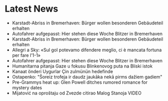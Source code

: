 # Latest News
-  Karstadt-Abriss in Bremerhaven: Bürger wollen besonderen Gebäudeteil erhalten
-  Autofahrer aufgepasst: Hier stehen diese Woche Blitzer in Bremerhaven
-  Karstadt-Abriss in Bremerhaven: Bürger wollen besonderen Gebäudeteil erhalten
-  Allegri a Sky: «Sul gol potevamo difendere meglio, ci è mancata fortuna per fare l’1-1»
-  Autofahrer aufgepasst: Hier stehen diese Woche Blitzer in Bremerhaven
-  Humanitarna pitanja Gaze u fokusu Blinkenovog puta na Bliski istok
-  Kanaat önderi Uygurlar Çin zulmünün hedefinde
-  Ostapenko: "Šoreiz trofeja ir daudz jaukāka nekā pirms dažiem gadiem"
-  Pre-Grammys heat up: Glen Powell ditches rumored romance for mystery dates
-  Mijatović na oproštaju od Zvezde citirao Malog Stanoja VIDEO
